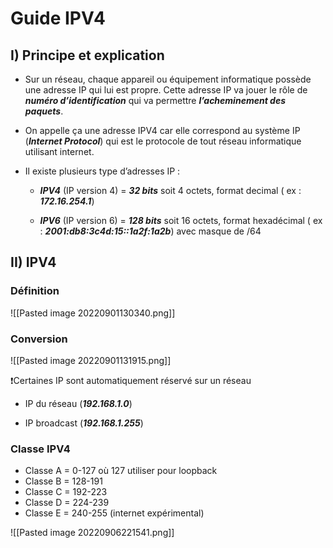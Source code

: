# Guide IPV4

## I) Principe et explication
* Sur un réseau, chaque appareil ou équipement informatique possède une adresse IP qui lui est propre. Cette adresse IP va jouer le rôle de ***numéro d’identification*** qui va permettre ***l’acheminement des paquets***. 

* On appelle ça une adresse IPV4 car elle correspond au système IP (***Internet Protocol***) qui est le protocole de tout réseau informatique utilisant internet. 

* Il existe plusieurs type d’adresses IP :

	-   ***IPV4*** (IP version 4) = ***32 bits*** soit 4 octets, format decimal ( ex : ***172.16.254.1***)

	-   ***IPV6*** (IP version 6) = ***128 bits*** soit 16 octets, format hexadécimal ( ex : ***2001:db8:3c4d:15::1a2f:1a2b***) avec masque de /64


## II) IPV4 

### Définition

![[Pasted image 20220901130340.png]]

### Conversion 

![[Pasted image 20220901131915.png]]


❗Certaines IP sont automatiquement réservé sur un réseau

-   IP du réseau (***192.168.1.0***)

-   IP broadcast (***192.168.1.255***)

### Classe IPV4

* Classe A = 0-127 où 127 utiliser pour loopback
* Classe B = 128-191
* Classe C = 192-223
* Classe D = 224-239 
* Classe E = 240-255 (internet expérimental)

![[Pasted image 20220906221541.png]]
